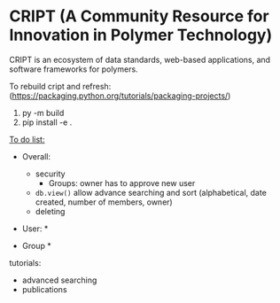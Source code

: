 # CRIPT (A Community Resource for Innovation in Polymer Technology)

CRIPT is an ecosystem of data standards, web-based applications, and software frameworks for polymers.



To rebuild cript and refresh:
(https://packaging.python.org/tutorials/packaging-projects/)
1) py -m build
2) pip  install -e .



<u>To do list:</u>
* Overall:
    * security
        * Groups: owner has to approve new user
    * `db.view()` allow advance searching and sort (alphabetical, date created, number of members, owner)
    * deleting

* User:
    *
    
* Group
    * 
    

tutorials:
* advanced searching
* publications